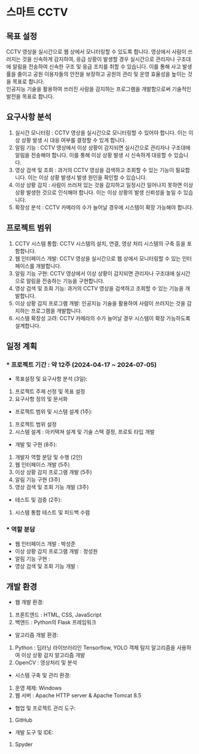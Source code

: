 # 스마트 CCTV

## 목표 설정  
 CCTV 영상을 실시간으로 웹 상에서 모니터링할 수 있도록 합니다. 영상에서 사람이 쓰러지는 것을 신속하게 감지하여, 응급 상황이 발생할 경우 실시간으로 관리자나 구조대에 알림을 전송하여 신속한 구조 및 응급 조치를 취할 수 있습니다. 이를 통해 사고 발생률을 줄이고 공원 이용자들의 안전을 보장하고 공원의 관리 및 운영 효율성을 높이는 것을 목표로 합니다.  
 인공지능 기술을 활용하여 쓰러진 사람을 감지하는 프로그램을 개발함으로써 기술적인 발전을 목표로 합니다.

## 요구사항 분석  
 1. 실시간 모니터링 : CCTV 영상을 실시간으로 모니터링할 수 있어야 합니다. 이는 이상 상황 발생 시 대응 여부를 결정할 수 있게 합니다.  
 2. 알림 기능 : CCTV 영상에서 이상 상황이 감지되면 실시간으로 관리자나 구조대에 알림을 전송해야 합니다. 이를 통해 이상 상황 발생 시 신속하게 대응할 수 있습니다.  
 3. 영상 검색 및 조회 : 과거의 CCTV 영상을 검색하고 조회할 수 있는 기능이 필요합니다. 이는 이상 상황 발생시 발생 원인을 확인할 수 있습니다.  
 4. 이상 상황 감지 : 사람이 쓰러져 있는 것을 감지하고 일정시간 일어나지 못하면 이상 상황 발생한 것으로 인식해야 합니다. 이는 이상 상황의 발생 신뢰성을 높일 수 있습니다.  
 5. 확장성 분석 : CCTV 카메라의 수가 늘어날 경우에 시스템이 확장 가능해야 합니다.

## 프로젝트 범위  
 1. CCTV 시스템 통합: CCTV 시스템의 설치, 연결, 영상 처리 시스템의 구축 등을 포함합니다.  
 2. 웹 인터페이스 개발: CCTV 영상을 실시간으로 웹 상에서 모니터링할 수 있는 인터페이스를 개발합니다.  
 3. 알림 기능 구현: CCTV 영상에서 이상 상황이 감지되면 관리자나 구조대에 실시간으로 알림을 전송하는 기능을 구현합니다.  
 4. 영상 검색 및 조회 기능: 과거의 CCTV 영상을 검색하고 조회할 수 있는 기능을 개발합니다.  
 5. 이상 상황 감지 프로그램 개발: 인공지능 기술을 활용하여 사람이 쓰러지는 것을 감지하는 프로그램을 개발합니다.  
 6. 시스템 확장성 고려: CCTV 카메라의 수가 늘어날 경우 시스템이 확장 가능하도록 설계합니다.

## 일정 계획  
### * 프로젝트 기간 : 약 12주 (2024-04-17 ~ 2024-07-05)  
 - 목표설정 및 요구사항 분석 (3일):
  1. 프로젝트 주제 선정 및 목표 설정
  2. 요구사항 정의 및 문서화
 - 프로젝트 범위 및 시스템 설계 (1주):
  1. 프로젝트 범위 설정
  2. 시스템 설계 : 아키텍쳐 설계 및 기술 스택 결정, 프로토 타입 개발
 - 개발 및 구현 (8주):
  1. 개발자 역할 분담 및 수행 (2인)
  2. 웹 인터페이스 개발 (5주)
  3. 이상 상황 감지 프로그램 개발 (5주)
  4. 알림 기능 구현 (3주)
  5. 영상 검색 및 조회 기능 개발 (3주)
 - 테스트 및 검증 (2주):
  1. 시스템 통합 테스트 및 피드백 수렴  
  
### * 역할 분담
 - 웹 인터페이스 개발 : 박성준
 - 이상 상황 감지 프로그램 개발 : 정성원
 - 알림 기능 구현 : 
 - 영상 검색 및 조회 기능 개발 :

## 개발 환경  
 - 웹 개발 환경:  
  1. 프론트엔드 : HTML, CSS, JavaScript  
  2. 백엔드 : Python의 Flask 프레임워크  
 - 알고리즘 개발 환경:  
  1. Python : 딥러닝 라이브러리인 Tensorflow, YOLO 객체 탐지 알고리즘을 사용하여 이상 상황 감지 알고리즘 개발  
  2. OpenCV : 영상처리 및 분석  
 - 시스템 구축 및 관리 환경:  
  1. 운영 체제: Windows  
  2. 웹 서버 : Apache HTTP server & Apache Tomcat 8.5   
 - 협업 및 프로젝트 관리 도구:
  1. GitHub  
 - 개발 도구 및 IDE:
  1. Spyder  
